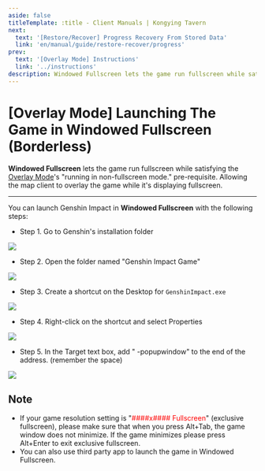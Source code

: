```yaml
---
aside: false
titleTemplate: :title - Client Manuals | Kongying Tavern
next:
  text: '[Restore/Recover] Progress Recovery From Stored Data'
  link: 'en/manual/guide/restore-recover/progress'
prev:
  text: '[Overlay Mode] Instructions'
  link: '../instructions'
description: Windowed Fullscreen lets the game run fullscreen while satisfying the [Overlay Mode]'s "running in non-fullscreen mode." pre-requisite. Allowing the map client to overlay the game while it's displaying fullscreen.
---
```


[文：【窗口全屏/无边框窗口模式】启动游戏]: # 'https://support.qq.com/products/321980/faqs/97887'

# [Overlay Mode] Launching The Game in Windowed Fullscreen (Borderless)

**Windowed Fullscreen** lets the game run fullscreen while satisfying the [Overlay Mode](../instructions.md)'s "running in non-fullscreen mode." pre-requisite. Allowing the map client to overlay the game while it's displaying fullscreen.

---

You can launch Genshin Impact in **Windowed Fullscreen** with the following steps:

- Step 1. Go to Genshin's installation folder

![](/imgs/en/manual/fullscreen-windowed/1.png)

- Step 2. Open the folder named "Genshin Impact Game"

![](/imgs/en/manual/fullscreen-windowed/2.png)

- Step 3. Create a shortcut on the Desktop for `GenshinImpact.exe`

![](/imgs/en/manual/fullscreen-windowed/3.png)

- Step 4. Right-click on the shortcut and select Properties

![](/imgs/en/manual/fullscreen-windowed/4.png)

- Step 5. In the Target text box, add " -popupwindow" to the end of the address. (remember the space)

![](/imgs/en/manual/fullscreen-windowed/5.png)

## Note

- If your game resolution setting is "<span style="color: red">####x#### Fullscreen</span>" (exclusive fullscreen), please make sure that when you press Alt+Tab, the game window does not minimize. If the game minimizes please press Alt+Enter to exit exclusive fullscreen.
- You can also use third party app to launch the game in Windowed Fullscreen.
